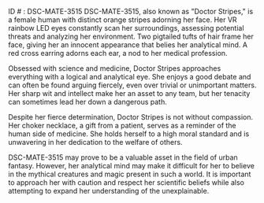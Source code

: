 ID # : DSC-MATE-3515
DSC-MATE-3515, also known as "Doctor Stripes," is a female human with distinct orange stripes adorning her face. Her VR rainbow LED eyes constantly scan her surroundings, assessing potential threats and analyzing her environment. Two pigtailed tufts of hair frame her face, giving her an innocent appearance that belies her analytical mind. A red cross earring adorns each ear, a nod to her medical profession.

Obsessed with science and medicine, Doctor Stripes approaches everything with a logical and analytical eye. She enjoys a good debate and can often be found arguing fiercely, even over trivial or unimportant matters. Her sharp wit and intellect make her an asset to any team, but her tenacity can sometimes lead her down a dangerous path.

Despite her fierce determination, Doctor Stripes is not without compassion. Her choker necklace, a gift from a patient, serves as a reminder of the human side of medicine. She holds herself to a high moral standard and is unwavering in her dedication to the welfare of others.

DSC-MATE-3515 may prove to be a valuable asset in the field of urban fantasy. However, her analytical mind may make it difficult for her to believe in the mythical creatures and magic present in such a world. It is important to approach her with caution and respect her scientific beliefs while also attempting to expand her understanding of the unexplainable.